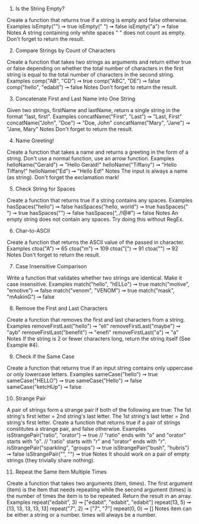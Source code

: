 1. Is the String Empty?

Create a function that returns true if a string is empty and false otherwise.
Examples
isEmpty("") ➞ true
isEmpty(" ") ➞ false
isEmpty("a") ➞ false
Notes
A string containing only white spaces " " does not count as empty.
Don't forget to return the result.

2. Compare Strings by Count of Characters

Create a function that takes two strings as arguments and return either true or false depending on whether the total number of characters in the first string is equal to the total number of characters in the second string.
Examples
comp("AB", "CD") ➞ true
comp("ABC", "DE") ➞ false
comp("hello", "edabit") ➞ false
Notes
Don't forget to return the result.

3. Concatenate First and Last Name into One String

Given two strings, firstName and lastName, return a single string in the format "last, first".
Examples
concatName("First", "Last") ➞ "Last, First"
concatName("John", "Doe") ➞ "Doe, John"
concatName("Mary", "Jane") ➞ "Jane, Mary"
Notes
Don't forget to return the result.

4. Name Greeting!

Create a function that takes a name and returns a greeting in the form of a string. Don't use a normal function, use an arrow function.
Examples
helloName("Gerald") ➞ "Hello Gerald!"
helloName("Tiffany") ➞ "Hello Tiffany!"
helloName("Ed") ➞ "Hello Ed!"
Notes
The input is always a name (as string).
Don't forget the exclamation mark!

5. Check String for Spaces

Create a function that returns true if a string contains any spaces.
Examples
hasSpaces("hello") ➞ false
hasSpaces("hello, world") ➞ true
hasSpaces(" ") ➞ true
hasSpaces("") ➞ false
hasSpaces(",./!@#") ➞ false
Notes
An empty string does not contain any spaces.
Try doing this without RegEx.

6. Char-to-ASCII

Create a function that returns the ASCII value of the passed in character.
Examples
ctoa("A") ➞ 65
ctoa("m") ➞ 109
ctoa("[") ➞ 91
ctoa("\") ➞ 92
Notes
Don't forget to return the result.

7. Case Insensitive Comparison

Write a function that validates whether two strings are identical. Make it case insensitive.
Examples
match("hello", "hELLo") ➞ true
match("motive", "emotive") ➞ false
match("venom", "VENOM") ➞ true
match("mask", "mAskinG") ➞ false

8. Remove the First and Last Characters

Create a function that removes the first and last characters from a string.
Examples
removeFirstLast("hello") ➞ "ell"
removeFirstLast("maybe") ➞ "ayb"
removeFirstLast("benefit") ➞ "enefi"
removeFirstLast("a") ➞ "a"
Notes
If the string is 2 or fewer characters long, return the string itself (See Example #4).

9. Check if the Same Case

Create a function that returns true if an input string contains only uppercase or only lowercase letters.
Examples
sameCase("hello") ➞ true
sameCase("HELLO") ➞ true
sameCase("Hello") ➞ false
sameCase("ketcHUp") ➞ false

10. Strange Pair

A pair of strings form a strange pair if both of the following are true:
The 1st string's first letter = 2nd string's last letter.
The 1st string's last letter = 2nd string's first letter.
Create a function that returns true if a pair of strings constitutes a strange pair, and false otherwise.
Examples
isStrangePair("ratio", "orator") ➞ true
// "ratio" ends with "o" and "orator" starts with "o".
// "ratio" starts with "r" and "orator" ends with "r".
isStrangePair("sparkling", "groups") ➞ true
isStrangePair("bush", "hubris") ➞ false
isStrangePair("", "") ➞ true
Notes
It should work on a pair of empty strings (they trivially share nothing).

11. Repeat the Same Item Multiple Times

Create a function that takes two arguments (item, times). The first argument (item) is the item that needs repeating while the second argument (times) is the number of times the item is to be repeated. Return the result in an array.
Examples
repeat("edabit", 3) ➞ ["edabit", "edabit", "edabit"]
repeat(13, 5) ➞ [13, 13, 13, 13, 13]
repeat("7", 2) ➞ ["7", "7"]
repeat(0, 0) ➞ []
Notes
item can be either a string or a number.
times will always be a number.
